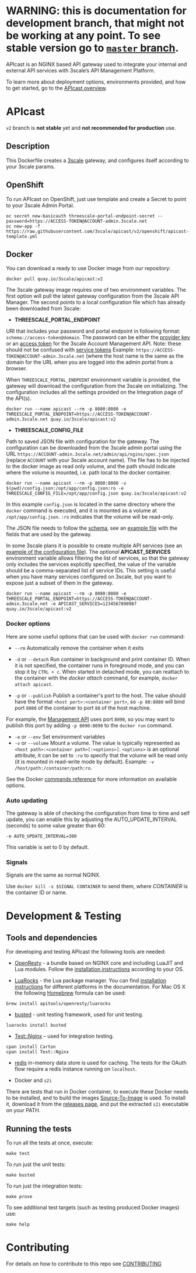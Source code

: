 
# **WARNING**: this is documentation for development branch, that might not be working at any point. To see stable version go to [`master` branch](https://github.com/3scale/apicast/tree/master).

APIcast is an NGINX based API gateway used to integrate your internal and external API services with 3scale’s API Management Platform.

To learn more about deployment options, environments provided, and how to get started, go to the [APIcast overview](doc/overview.md).

# APIcast

`v2` branch is **not stable** yet and **not recommended for production** use.

## Description

This Dockerfile creates a [3scale](http://www.3scale.net) gateway, and configures itself according to your 3scale params.

## OpenShift

To run APIcast on OpenShift, just use template and create a Secret to point to your 3scale Admin Portal.

```shell
oc secret new-basicauth threescale-portal-endpoint-secret --password=https://ACCESS-TOKEN@ACCOUNT-admin.3scale.net
oc new-app -f https://raw.githubusercontent.com/3scale/apicast/v2/openshift/apicast-template.yml
```

## Docker

You can download a ready to use Docker image from our repository:

```shell
docker pull quay.io/3scale/apicast:v2
```

The 3scale gateway image requires one of two environment variables. The first option will pull the latest gateway configuration from the 3scale API Manager. The second points to a local configuration file which has already been downloaded from 3scale:

* **THREESCALE_PORTAL_ENDPOINT**

URI that includes your password and portal endpoint in following format: `schema://access-token@domain`. The password can be either the [provider key](https://support.3scale.net/docs/terminology#apikey) or an [access token](https://support.3scale.net/docs/terminology#tokens) for the 3scale Account Management API. Note: these should not be confused with [service tokens](https://support.3scale.net/docs/terminology#tokens)
Example: `https://ACCESS-TOKEN@ACCOUNT-admin.3scale.net` (where the host name is the same as the domain for the URL when you are logged into the admin portal from a browser.

When `THREESCALE_PORTAL_ENDPOINT` environment variable is provided, the gateway will download the configuration from the 3scale on initializing. The configuration includes all the settings provided on the Integration page of the API(s).

```shell
docker run --name apicast --rm -p 8080:8080 -e THREESCALE_PORTAL_ENDPOINT=https://ACCESS-TOKEN@ACCOUNT-admin.3scale.net quay.io/3scale/apicast:v2
```

* **THREESCALE_CONFIG_FILE**

Path to saved JSON file with configuration for the gateway. The configuration can be downloaded from the 3scale admin portal using the URL `https://ACCOUNT-admin.3scale.net/admin/api/nginx/spec.json` (replace `ACCOUNT` with your 3scale account name). The file has to be injected to the docker image as read only volume, and the path should indicate where the volume is mounted, i.e. path local to the docker container.

```shell
docker run --name apicast --rm -p 8080:8080 -v $(pwd)/config.json:/opt/app/config.json:ro -e THREESCALE_CONFIG_FILE=/opt/app/config.json quay.io/3scale/apicast:v2
```

In this example `config.json` is located in the same directory where the `docker` command is executed, and it is mounted as a volume at `/opt/app/config.json`. `:ro` indicates that the volume will be read-only.

The JSON file needs to follow the [schema](schema.json), see an [example file](examples/configuration/example-config.json) with the fields that are used by the gateway.

In some 3scale plans it is possible to create multiple API services (see an [example of the configuration file](examples/configuration/multiservice.json)). The _optional_ **APICAST_SERVICES** environment variable allows filtering the list of services, so that the gateway only includes the services explicitly specified, the value of the variable should be a comma-separated list of service IDs. This setting is useful when you have many services configured on 3scale, but you want to expose just a subset of them in the gateway.

```shell
docker run --name apicast --rm -p 8080:8080 -e THREESCALE_PORTAL_ENDPOINT=https://ACCESS-TOKEN@ACCOUNT-admin.3scale.net -e APICAST_SERVICES=1234567890987 quay.io/3scale/apicast:v2
```

### Docker options

Here are some useful options that can be used with `docker run` command:

- `--rm`
Automatically remove the container when it exits

- `-d` or `--detach`
Run container in background and print container ID. When it is not specified, the container runs in foreground mode, and you can stop it by `CTRL + c`. When started in detached mode, you can reattach to the container with the _docker attach_ command, for example, `docker attach apicast`.

- `-p` or `--publish` Publish a container's port to the host. The value should have the format `<host port>:<container port>`, so `-p 80:8080` will bind port `8080` of the container to port `80` of the host machine.

 For example, the [Management API](doc/management-api.md) uses port `8090`, so you may want to publish this port by adding `-p 8090:8090` to the `docker run` command.

- `-e` or `--env` Set environment variables
- `-v` or `--volume` Mount a volume. The value is typically represented as `<host path>:<container path>[:<options>]`. `<options>` is an optional attribute, it can be set to `:ro` to specify that the volume will be read only (it is mounted in read-write mode by default). Example: `-v /host/path:/container/path:ro`.

See the Docker [commands reference](https://docs.docker.com/engine/reference/commandline/) for more information on available options.

### Auto updating

The gateway is able of checking the configuration from time to time and self update, you can enable this by adjusting the AUTO_UPDATE_INTERVAL (seconds) to some value greater than 60:

```
-e AUTO_UPDATE_INTERVAL=300
```

This variable is set to 0 by default.

### Signals

Signals are the same as normal NGINX.

Use `docker kill -s $SIGNAL CONTAINER` to send them, where _CONTAINER_ is the container ID or name.

# Development & Testing

## Tools and dependencies

For developing and testing APIcast the following tools are needed:

- [OpenResty](http://openresty.org/en/) - a bundle based on NGINX core and including LuaJIT and Lua modules. Follow the [installation instructions](http://openresty.org/en/installation.html) according to your OS.

- [LuaRocks](https://luarocks.org/) - the Lua package manager.
 You can find [installation instructions](https://github.com/keplerproject/luarocks/wiki/Download#installing) for different platforms in the documentation.
 For Mac OS X the following [Homebrew](http://brew.sh/) formula can be used:
 ```shell
 brew install apitools/openresty/luarocks
 ```

- [busted](http://olivinelabs.com/busted/) - unit testing framework, used for unit testing.
 ```shell
 luarocks install busted
 ```

- [Test::Nginx](http://search.cpan.org/~agent/Test-Nginx-0.25/lib/Test/Nginx/Socket.pm) – used for integration testing.
 ```shell
 cpan install Carton
 cpan install Test::Nginx
 ```

- [redis](http://redis.io/) in-memory data store is used for caching. The tests for the OAuth flow require a redis instance running on `localhost`.

- Docker and `s2i`

 There are tests that run in Docker container, to execute these Docker needs to be installed, and to build the images [Source-To-Image](https://github.com/openshift/source-to-image) is used. To install it, download it from the [releases page](https://github.com/openshift/source-to-image/releases), and put the extracted `s2i` executable on your PATH.

## Running the tests

To run all the tests at once, execute:

```shell
make test
```

To run just the unit tests:

```shell
make busted
```

To run just the integration tests:

```shell
make prove
```

To see additional test targets (such as testing produced Docker images) use:
```shell
make help
```

# Contributing
For details on how to contribute to this repo see [CONTRIBUTING](.github/CONTRIBUTING.md)
